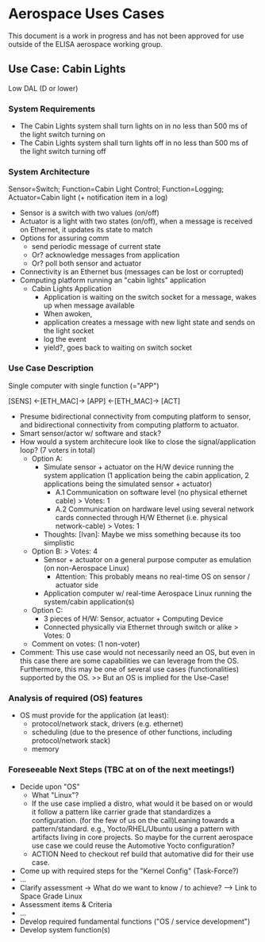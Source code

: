 # Aerospace Uses Cases

This document is a work in progress and has not been approved for use outside of the ELISA aerospace working group. 

## Use Case: Cabin Lights

Low DAL (D or lower)

### System Requirements

* The Cabin Lights system shall turn lights on in no less than 500 ms of the light switch turning on
* The Cabin Lights system shall turn lights off in no less than 500 ms of the light switch turning off

### System Architecture

Sensor=Switch; Function=Cabin Light Control; Function=Logging; Actuator=Cabin light (+ notification item in a log)

* Sensor is a switch with two values (on/off)
* Actuator is a light with two states (on/off), when a message is received on Ethernet, it updates its state to match
* Options for assuring comm
    * send periodic message of current state 
    * Or?  acknowledge messages from application
    * Or? poll both sensor and actuator
* Connectivity is an Ethernet bus (messages can be lost or corrupted)
* Computing platform running an "cabin lights" application
    * Cabin Lights Application
        * Application is waiting on the switch socket for a message, wakes up when message available
        * When awoken, 
        * application creates a message with new light state and sends on the light socket
        * log the event
        * yield?, goes back to waiting on switch socket

### Use Case Description

Single computer with single function (="APP")

[SENS] <-[ETH_MAC]-> [APP] <-[ETH_MAC]-> [ACT]

- Presume bidirectional connectivity from computing platform to sensor, and bidirectional connectivity from computing platform to actuator. 
- Smart sensor/actor w/ software and stack?
- How would a system architecure look like to close the signal/application loop? (7 voters in total)
  - Option A:
    - Simulate sensor + actuator on the H/W device running the system application (1 application being the cabin application, 2 applications being the simulated sensor + actuator)
      - A.1 Communication on software level (no physical ethernet cable) > Votes: 1
      - A.2 Communication on hardware level using several network cards connected through H/W Ethernet (i.e. physical network-cable) > Votes: 1
    - Thoughts: [Ivan]: Maybe we miss something because its too simplistic
  - Option B: > Votes: 4
    - Sensor + actuator on a general purpose computer as emulation (on non-Aerospace Linux)
      - Attention: This probably means no real-time OS on sensor / actuator side
    - Application computer w/ real-time Aerospace Linux running the system/cabin application(s)
  - Option C:
    - 3 pieces of H/W: Sensor, actuator + Computing Device
    - Connected physically via Ethernet through switch or alike > Votes: 0
  - Comment on votes: (1 non-voter)
- Comment: This use case would not necessarily need an OS, but even in this case there are some capabilities we can leverage from the OS. Furthermore, this may be one of several use cases (functionalities) supported by the OS. >> But an OS is implied for the Use-Case!

### Analysis of required (OS) features

- OS must provide for the application (at least):
    - protocol/network stack, drivers (e.g. ethernet)
    - scheduling (due to the presence of other functions, including protocol/network stack)
    - memory

### Foreseeable Next Steps (TBC at on of the next meetings!)

- Decide upon "OS"
  - What "Linux"?
  - If the use case implied a distro, what would it be based on or would it follow a pattern like carrier grade that standardizes a configuration. (for the few of us on the call)Leaning towards a pattern/standard.  e.g., Yocto/RHEL/Ubuntu using a pattern with artifacts living in core projects.  So maybe for the current aerospace use case we could reuse the Automotive Yocto configuration?
  - ACTION Need to checkout ref build that automative did for their use case.
- Come up with required steps for the "Kernel Config" (Task-Force?)
- ...
- Clarify assessment -> What do we want to know / to achieve? --> Link to Space Grade Linux
- Assessment items & Criteria
- ...
- Develop required fundamental functions ("OS / service development")
- Develop system function(s)
